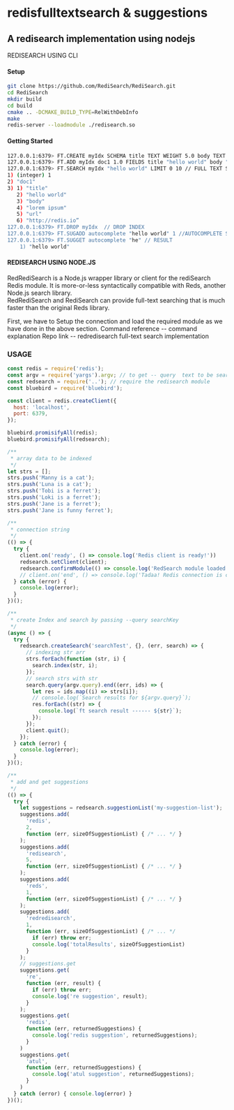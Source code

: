 # redisfulltextsearch & suggestions
## A redisearch implementation using nodejs
REDISEARCH USING CLI

#### Setup
```bash
git clone https://github.com/RediSearch/RediSearch.git
cd RediSearch
mkdir build
cd build
cmake .. -DCMAKE_BUILD_TYPE=RelWithDebInfo
make
redis-server --loadmodule ./redisearch.so
```
#### Getting Started

```bash
127.0.0.1:6379> FT.CREATE myIdx SCHEMA title TEXT WEIGHT 5.0 body TEXT url TEXT //CREATING SCHEMA
127.0.0.1:6379> FT.ADD myIdx doc1 1.0 FIELDS title "hello world" body "lorem ipsum" url "http://redis.io" // ADDING FIELDS
127.0.0.1:6379> FT.SEARCH myIdx "hello world" LIMIT 0 10 // FULL TEXT SEARCH ON INDEX myIdx 
1) (integer) 1
2) "doc1"
3) 1) "title"
   2) "hello world"
   3) "body"
   4) "lorem ipsum"
   5) "url"
   6) "http://redis.io”
127.0.0.1:6379> FT.DROP myIdx  // DROP INDEX 
127.0.0.1:6379> FT.SUGADD autocomplete "hello world" 1 //AUTOCOMPLETE SUGGESTIONS
127.0.0.1:6379> FT.SUGGET autocomplete "he" // RESULT
    1) "hello world"
```

#### REDISEARCH USING NODE.JS

RedRediSearch is a Node.js wrapper library or client for the rediSearch Redis module. It is more-or-less syntactically compatible with Reds, another Node.js search library.  
RedRediSearch and RediSearch can provide full-text searching that is much faster than the original Reds library.

First, we have to Setup the connection and load the required module as we have done in the above section.
Command reference -- command explanation
Repo link -- redredisearch full-text search implementation

### USAGE 
```javascript
const redis = require('redis');
const argv = require('yargs').argv; // to get -- query  text to be searched
const redsearch = require('..'); // require the redisearch module
const bluebird = require('bluebird');

const client = redis.createClient({
  host: 'localhost',
  port: 6379,
});

bluebird.promisifyAll(redis);
bluebird.promisifyAll(redsearch);

/**
 * array data to be indexed
 */
let strs = [];
strs.push('Manny is a cat');
strs.push('Luna is a cat');
strs.push('Tobi is a ferret');
strs.push('Loki is a ferret');
strs.push('Jane is a ferret');
strs.push('Jane is funny ferret');

/**
 * connection string
 */
(() => {
  try {
    client.on('ready', () => console.log('Redis client is ready!'))
    redsearch.setClient(client);
    redsearch.confirmModule(() => console.log('RedSearch module loaded successfully'));
    // client.on('end', () => console.log('Tadaa! Redis connection is closed.'));
  } catch (error) {
    console.log(error);
  }
})();

/**
 * create Index and search by passing --query searchKey
 */
(async () => {
  try {
    redsearch.createSearch('searchTest', {}, (err, search) => {
      // indexing str arr
      strs.forEach(function (str, i) {
        search.index(str, i);
      });
      // search strs with str
      search.query(argv.query).end((err, ids) => {
        let res = ids.map((i) => strs[i]);
        // console.log(`Search results for ${argv.query}`);
        res.forEach((str) => {
          console.log(`ft search result ------ ${str}`);
        });
      });
      client.quit();
    });
  } catch (error) {
    console.log(error);
  }
})();

/**
 * add and get suggestions
 */
(() => {
  try {
    let suggestions = redsearch.suggestionList('my-suggestion-list');
    suggestions.add(
      'redis',
      2,
      function (err, sizeOfSuggestionList) { /* ... */ }
    );
    suggestions.add(
      'redisearch',
      5,
      function (err, sizeOfSuggestionList) { /* ... */ }
    );
    suggestions.add(
      'reds',
      1,
      function (err, sizeOfSuggestionList) { /* ... */ }
    );
    suggestions.add(
      'redredisearch',
      1,
      function (err, sizeOfSuggestionList) { /* ... */
        if (err) throw err;
        console.log('totalResults', sizeOfSuggestionList)
      }
    );
    // suggestions.get
    suggestions.get(
      're',
      function (err, result) {
        if (err) throw err;
        console.log('re suggestion', result);
      }
    );
    suggestions.get(
      'redis',
      function (err, returnedSuggestions) {
        console.log('redis suggestion', returnedSuggestions);
      }
    )
    suggestions.get(
      'atul',
      function (err, returnedSuggestions) {
        console.log('atul suggestion', returnedSuggestions);
      }
    )
  } catch (error) { console.log(error) }
})();

```

